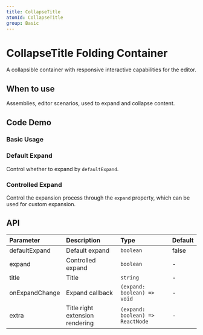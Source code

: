 ```yaml
---
title: CollapseTitle
atomId: CollapseTitle
group: Basic
---
```


# CollapseTitle Folding Container

A collapsible container with responsive interactive capabilities for the editor.

## When to use

Assemblies, editor scenarios, used to expand and collapse content.

## Code Demo

### Basic Usage

<code src="./demos/basic.tsx" ></code>

### Default Expand

Control whether to expand by `defaultExpand`.

<code src="./demos/defaultexpand.tsx" ></code>

### Controlled Expand

Control the expansion process through the `expand` property, which can be used for custom expansion.

<code src="./demos/expand.tsx" ></code>

## API

| Parameter      | Description                     | Type                             | Default |
| :------------- | :------------------------------ | :------------------------------- | :------ |
| defaultExpand  | Default expand                  | `boolean`                        | false   |
| expand         | Controlled expand               | `boolean`                        | -       |
| title          | Title                           | `string`                         | -       |
| onExpandChange | Expand callback                 | `(expand: boolean) => void`      | -       |
| extra          | Title right extension rendering | `(expand: boolean) => ReactNode` | -       |
